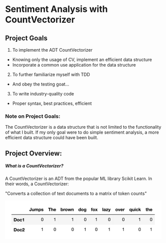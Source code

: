 # Sentiment Analysis with CountVectorizer

## Project Goals
1. To implement the ADT CountVectorizer
 * Knowing only the usage of CV, implement an efficient data structure
 * Incorporate a common use application for the data structure
2. To further familiarize myself with TDD
 * And obey the testing goat...
3. To write industry-quality code
 * Proper syntax, best practices, efficient

 ### Note on Project Goals:
 The CountVectorizer is a data structure that is not limited to the functionality of what I built.
 If my only goal were to do simple sentiment analysis, a more efficient data structure could have been
 built.

## Project Overview:
##### What is a CountVectorizer?
A CountVectorizer is an ADT from the popular ML library Scikit Learn.  In their words, a CountVectorizer:

"Converts a collection of text documents to a matrix of token counts"

![CountVectorizer](static/CV.png "Count Vectorizer")
